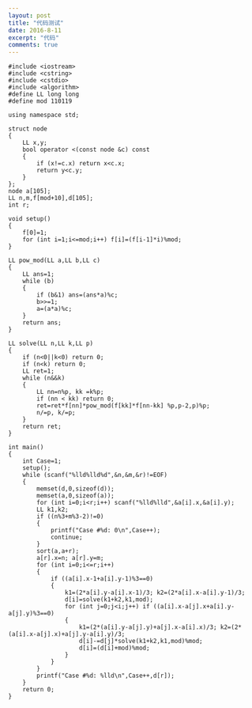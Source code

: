 ```yaml
---
layout: post
title: "代码测试"
date: 2016-8-11
excerpt: "代码"
comments: true
---
```


	#include <iostream>
	#include <cstring>
	#include <cstdio>
	#include <algorithm>
	#define LL long long
	#define mod 110119
	
	using namespace std;
	
	struct node
	{
	    LL x,y;
	    bool operator <(const node &c) const
	    {
	        if (x!=c.x) return x<c.x;
	        return y<c.y;
	    }
	};
	node a[105];
	LL n,m,f[mod+10],d[105];
	int r;
	
	void setup()
	{
	    f[0]=1;
	    for (int i=1;i<=mod;i++) f[i]=(f[i-1]*i)%mod;
	}
	
	LL pow_mod(LL a,LL b,LL c)
	{
	    LL ans=1;
	    while (b)
	    {
	        if (b&1) ans=(ans*a)%c;
	        b>>=1;
	        a=(a*a)%c;
	    }
	    return ans;
	}
	
	LL solve(LL n,LL k,LL p)
	{
	    if (n<0||k<0) return 0;
	    if (n<k) return 0;
	    LL ret=1;
	    while (n&&k)
	    {
	        LL nn=n%p, kk =k%p;
	        if (nn < kk) return 0;
	        ret=ret*f[nn]*pow_mod(f[kk]*f[nn-kk] %p,p-2,p)%p;
	        n/=p, k/=p;
	    }
	    return ret;
	}
	
	int main()
	{
	    int Case=1;
	    setup();
	    while (scanf("%lld%lld%d",&n,&m,&r)!=EOF)
	    {
	        memset(d,0,sizeof(d));
	        memset(a,0,sizeof(a));
	        for (int i=0;i<r;i++) scanf("%lld%lld",&a[i].x,&a[i].y);
	        LL k1,k2;
	        if ((n%3+m%3-2)!=0)
	        {
	            printf("Case #%d: 0\n",Case++);
	            continue;
	        }
	        sort(a,a+r);
	        a[r].x=n; a[r].y=m;
	        for (int i=0;i<=r;i++)
	        {
	            if ((a[i].x-1+a[i].y-1)%3==0)
	            {
	                k1=(2*a[i].y-a[i].x-1)/3; k2=(2*a[i].x-a[i].y-1)/3;
	                d[i]=solve(k1+k2,k1,mod);
	                for (int j=0;j<i;j++) if ((a[i].x-a[j].x+a[i].y-a[j].y)%3==0)
	                {
	                    k1=(2*(a[i].y-a[j].y)+a[j].x-a[i].x)/3; k2=(2*(a[i].x-a[j].x)+a[j].y-a[i].y)/3;
	                    d[i]-=d[j]*solve(k1+k2,k1,mod)%mod;
	                    d[i]=(d[i]+mod)%mod;
	                }
	            }
	        }
	        printf("Case #%d: %lld\n",Case++,d[r]);
	    }
	    return 0;
	}
